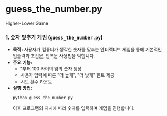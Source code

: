 # guess_the_number.py
Higher-Lower Game
### 1. 숫자 맞추기 게임 (`guess_the_number.py`)

* **목적:** 사용자가 컴퓨터가 생각한 숫자를 맞추는 인터랙티브 게임을 통해 기본적인 입출력과 조건문, 반복문 사용법을 익힙니다.
* **주요 기능:**
    * 1부터 100 사이의 임의 숫자 생성
    * 사용자 입력에 따른 "더 높게", "더 낮게" 힌트 제공
    * 시도 횟수 카운트
* **실행 방법:**
    ```bash
    python guess_the_number.py
    ```
    이후 프로그램의 지시에 따라 숫자를 입력하며 게임을 진행합니다.
